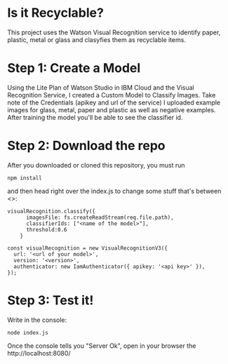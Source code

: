 # Is it Recyclable?
This project uses the Watson Visual Recognition service to identify paper, plastic, metal or glass and clasyfies them as recyclable items. 

# Step 1: Create a Model

Using the Lite Plan of Watson Studio in IBM Cloud and the Visual Recognition Service, I created a Custom Model to Classify Images. Take note of the Credentials (apikey and url of the service)
I uploaded example images for glass, metal, paper and plastic as well as negative examples.
After training the model you'll be able to see the classifier id.

# Step 2: Download the repo

After you downloaded or cloned this repository, you must run 

```
npm install
```

and then head right over the index.js to change some stuff that's between <>: 

```
visualRecognition.classify({
      imagesFile: fs.createReadStream(req.file.path),
      classifierIds: ["<name of the model>"],
      threshold:0.6
    }
```
```
const visualRecognition = new VisualRecognitionV3({
  url: '<url of your model>',
  version: '<version>',
  authenticator: new IamAuthenticator({ apikey: '<api key>' }),
});
```

# Step 3: Test it!
 
Write in the console:

```
node index.js
```

Once the console tells you "Server Ok", open in your browser the http://localhost:8080/
